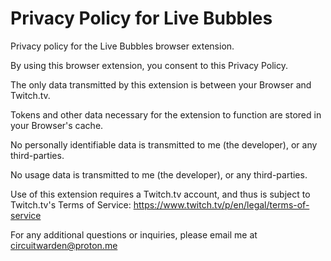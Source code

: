 # Privacy Policy for Live Bubbles
Privacy policy for the Live Bubbles browser extension.

By using this browser extension, you consent to this Privacy Policy.

The only data transmitted by this extension is between your Browser and Twitch.tv.

Tokens and other data necessary for the extension to function are stored in your Browser's cache.

No personally identifiable data is transmitted to me (the developer), or any third-parties.

No usage data is transmitted to me (the developer), or any third-parties.

Use of this extension requires a Twitch.tv account, and thus is subject to Twitch.tv's Terms of Service:
    https://www.twitch.tv/p/en/legal/terms-of-service
    
For any additional questions or inquiries, please email me at circuitwarden@proton.me
